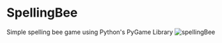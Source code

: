 # SpellingBee
Simple spelling bee game using Python's PyGame Library
![spellingBee](https://github.com/user-attachments/assets/f6f19747-7a76-4c21-a043-dc173ed1714d)

